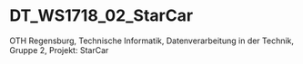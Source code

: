 # DT_WS1718_02_StarCar
OTH Regensburg, Technische Informatik, Datenverarbeitung in der Technik, Gruppe 2, Projekt: StarCar
